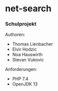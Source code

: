 # net-search

### Schulprojekt

Authoren:

* Thomas Lienbacher 
* Elvir Hodzic 
* Noa Hauswirth 
* Stevan Vukovic

Anforderungen:

* PHP 7.4
* OpenJDK 13
